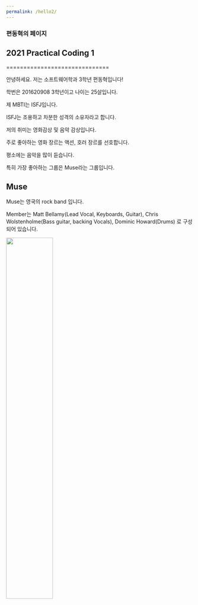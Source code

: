 ```yaml
---
permalink: /hello2/
---
```



### 편동혁의 페이지

## 2021 Practical Coding 1
==============================


안녕하세요. 저는 소프트웨어학과 3학년 편동혁입니다!

학번은 201620908 3학년이고 나이는 25살입니다.

제 MBTI는 ISFJ입니다.

ISFJ는 조용하고 차분한 성격의 소유자라고 합니다.

저의 취미는 영화감상 및 음악 감상입니다.

주로 좋아하는 영화 장르는 액션, 호러 장르를 선호합니다.

평소에는 음악을 많이 듣습니다. 

특히 가장 좋아하는 그룹은 Muse라는 그룹입니다.

## Muse

Muse는 영국의 rock band 입니다.

Member는 Matt Bellamy(Lead Vocal, Keyboards, Guitar), Chris Wolstenholme(Bass guitar, backing Vocals), Dominic Howard(Drums) 로 구성되어 있습니다.

<!--![Muse Image]((https://en.wikipedia.org/wiki/File:MuseBristol_050619-118)-->
<img src = "(https://en.wikipedia.org/wiki/File:MuseBristol_050619-118" width="50%">
